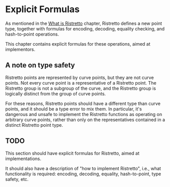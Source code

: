 # Explicit Formulas

As mentioned in the [What is Ristretto](../what_is_ristretto.html) chapter,
Ristretto defines a new point type, together with formulas for encoding,
decoding, equality checking, and hash-to-point operations.

This chapter contains explicit formulas for these operations, aimed at
implementors.

## A note on type safety

Ristretto points are represented by curve points, but they are not curve
points.  Not every curve point is a representative of a Ristretto point.  The
Ristretto group is not a subgroup of the curve, and the Ristretto group is
logically distinct from the group of curve points.

For these reasons, Ristretto points should have a different type than curve
points, and it should be a type error to mix them.  In particular, it's
dangerous and unsafe to implement the Ristretto functions as operating on
arbitrary curve points, rather than only on the representatives contained in a
distinct Ristretto point type.

## TODO

This section should have explicit formulas for Ristretto, aimed at
implementations.

It should also have a description of "how to implement Ristretto", i.e.,
what functionality is required: encoding, decoding, equality,
hash-to-point, type safety, etc.
